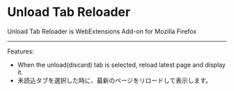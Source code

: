# Unload Tab Reloader

Unload Tab Reloader is WebExtensions Add-on for Mozilla Firefox

---

Features:
- When the unload(discard) tab is selected, reload latest page and display it.
- 未読込タブを選択した時に、最新のページをリロードして表示します。

